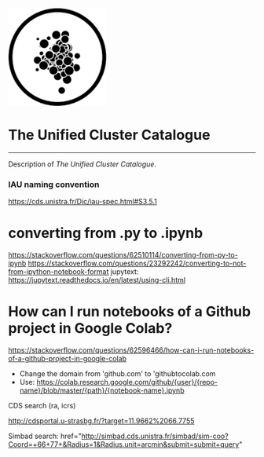 <div align="left">
  <br>
  <img src="/images/UCC_icon.png" alt="UCC" width="200"/>
  <br>
</div>

# The Unified Cluster Catalogue

---

Description of *The Unified Cluster Catalogue*.


### IAU naming convention

https://cds.unistra.fr/Dic/iau-spec.html#S3.5.1



# converting from .py to .ipynb

https://stackoverflow.com/questions/62510114/converting-from-py-to-ipynb
https://stackoverflow.com/questions/23292242/converting-to-not-from-ipython-notebook-format
jupytext: https://jupytext.readthedocs.io/en/latest/using-cli.html

# How can I run notebooks of a Github project in Google Colab?

https://stackoverflow.com/questions/62596466/how-can-i-run-notebooks-of-a-github-project-in-google-colab

* Change the domain from 'github.com' to 'githubtocolab.com
* Use:
https://colab.research.google.com/github/{user}/{repo-name}/blob/master/{path}/{notebook-name}.ipynb




CDS search (ra, icrs)

http://cdsportal.u-strasbg.fr/?target=11.9662%2066.7755

Simbad search:
href="http://simbad.cds.unistra.fr/simbad/sim-coo?Coord=+66+77+&Radius=1&Radius.unit=arcmin&submit=submit+query"